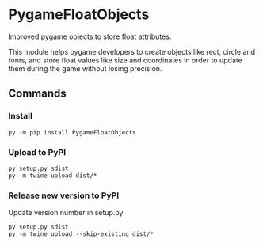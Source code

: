 # PygameFloatObjects

Improved pygame objects to store float attributes.

This module helps pygame developers to create objects like rect, circle and fonts, and store float values like size and coordinates in order to update them during the game without losing precision.

## Commands

### Install

```
py -m pip install PygameFloatObjects
```

### Upload to PyPI

```
py setup.py sdist
py -m twine upload dist/*
```

### Release new version to PyPI

Update version number in setup.py
```
py setup.py sdist
py -m twine upload --skip-existing dist/*
```
